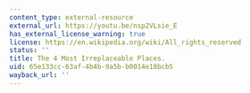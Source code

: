 ```yaml
---
content_type: external-resource
external_url: https://youtu.be/nsp2VLsie_E
has_external_license_warning: true
license: https://en.wikipedia.org/wiki/All_rights_reserved
status: ''
title: The 4 Most Irreplaceable Places.
uid: 65e133cc-63af-4b4b-9a5b-b0014e18bcb5
wayback_url: ''
---
```


